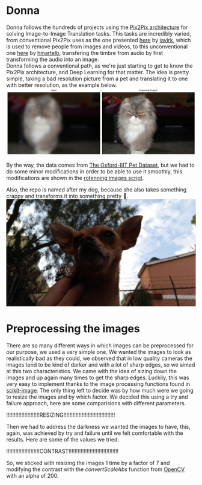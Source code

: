 # Donna  
Donna follows the hundreds of projects using the [Pix2Pix architecture](https://arxiv.org/abs/1611.07004) for solving Image-to-Image Translation tasks. 
This tasks are incredibly varied, from conventional Pix2Pix  uses as the one presented [here](https://github.com/javirk/Person_remover)
by [javirk](https://github.com/javirk), which is used to remove people from images and videos, to this unconventional one [here](https://github.com/hmartelb/Pix2Pix-Timbre-Transfer)
by [hmartelb](https://github.com/hmartelb), transfering the timbre from audio by first transforming the audio into an image.  
Donna follows a conventional path, as we're just starting to get to know the Pix2Pix architecture, and Deep Learning for that matter. 
The idea is pretty simple, taking a bad resolution picture from a pet and translating it to one with better resolution, as the example below.  
![Expected IO](Images/expectedio.png)

By the way, the data comes from [The Oxford-IIIT Pet Dataset](https://www.robots.ox.ac.uk/~vgg/data/pets/), but we had to do some minor modifications in order 
to be able to use it smoothly, this modifications are shown in the [rotenning images script](https://github.com/RicFraga/Donna/blob/main/Creating%20dataset/Rotting%20Images.ipynb).  

Also, the repo is named after my dog, because she also takes something crappy and transforms it into something pretty  :doughnut:.  
![Donna](Images/donna.jpg)

# Preprocessing the images  
There are so many different ways in which images can be preprocessed for our purpose, we used a very simple one. We wanted the images to look as realistically bad as they could, we observed that in low quality cameras the images tend to be kind of darker and with a lot of sharp edges, so we aimed at this two characteristics. We came with the idea of sizing down the images and up again many times to get the sharp edges. Luckily, this was very easy to implement thanks to the image processing functions found in [scikit-image](https://scikit-image.org/). The only thing left to decide was by how much were we going to resize the images and by which factor. We decided this using a try and failure approach, here are some comparisions with different parameters. 

!!!!!!!!!!!!!!!!!!!!!!RESIZING!!!!!!!!!!!!!!!!!!!!!!!!!!!!!!!!!!

Then we had to address the darkness we wanted the images to have, this, again, was achieved by try and failure until we felt comfortable with the results. Here are some of the values we tried.

!!!!!!!!!!!!!!!!!!!!!!CONTRAST!!!!!!!!!!!!!!!!!!!!!!!!!!!!!!!!!

So, we sticked with resizing the images 1 time by a factor of 7 and modifying the contrast with the *convertScaleAbs* function from [OpenCV](https://opencv.org/) with an alpha of 200.
